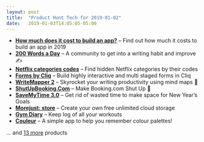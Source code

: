 ```yaml
---
layout: post
title:  "Product Hunt Tech for 2019-01-02"
date:   2019-01-03T14:05:05-05:00
---
```


* **[How much does it cost to build an app?](https://www.producthunt.com/posts/how-much-does-it-cost-to-build-an-app?utm_campaign=producthunt-api&utm_medium=api&utm_source=Application%3A+Daily+Digest+RSS+%28ID%3A+3202%29)** – Find out how much it costs to build an app in 2019
* **[200 Words a Day](https://www.producthunt.com/posts/200-words-a-day?utm_campaign=producthunt-api&utm_medium=api&utm_source=Application%3A+Daily+Digest+RSS+%28ID%3A+3202%29)** – A community to get into a writing habit and improve ✍️
* **[Netflix categories codes](https://www.producthunt.com/posts/netflix-categories-codes?utm_campaign=producthunt-api&utm_medium=api&utm_source=Application%3A+Daily+Digest+RSS+%28ID%3A+3202%29)** – Find hidden Netflix categories by their codes
* **[Forms by Cliq](https://www.producthunt.com/posts/forms-by-cliq?utm_campaign=producthunt-api&utm_medium=api&utm_source=Application%3A+Daily+Digest+RSS+%28ID%3A+3202%29)** – Build highly interactive and multi staged forms in Cliq
* **[WriteMapper 2](https://www.producthunt.com/posts/writemapper-2?utm_campaign=producthunt-api&utm_medium=api&utm_source=Application%3A+Daily+Digest+RSS+%28ID%3A+3202%29)** – Skyrocket your writing productivity using mind maps 💭
* **[ShutUpBooking.Com](https://www.producthunt.com/posts/shutupbooking-com?utm_campaign=producthunt-api&utm_medium=api&utm_source=Application%3A+Daily+Digest+RSS+%28ID%3A+3202%29)** – Make Booking.com Shut Up 🤫
* **[SaveMyTime 3.0](https://www.producthunt.com/posts/savemytime-3-0?utm_campaign=producthunt-api&utm_medium=api&utm_source=Application%3A+Daily+Digest+RSS+%28ID%3A+3202%29)** – Get rid of wasted time to make space for New Year’s Goals
* **[Morejust: store](https://www.producthunt.com/posts/morejust-store?utm_campaign=producthunt-api&utm_medium=api&utm_source=Application%3A+Daily+Digest+RSS+%28ID%3A+3202%29)** – Create your own free unlimited cloud storage
* **[Gym Diary](https://www.producthunt.com/posts/gym-diary?utm_campaign=producthunt-api&utm_medium=api&utm_source=Application%3A+Daily+Digest+RSS+%28ID%3A+3202%29)** – Keep log of all your workouts
* **[Couleur](https://www.producthunt.com/posts/couleur?utm_campaign=producthunt-api&utm_medium=api&utm_source=Application%3A+Daily+Digest+RSS+%28ID%3A+3202%29)** – A simple app to help you remember colour palettes!

… and [13 more](https://www.producthunt.com/tech) products